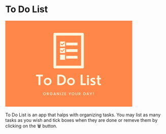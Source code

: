 # To Do List
![app logo](images/readmeImage.png)

To Do List is an app that halps with organizing tasks. You may list as many tasks as you wish and tick boxes when they are done or remeve them by clicking on the 🗑 button.